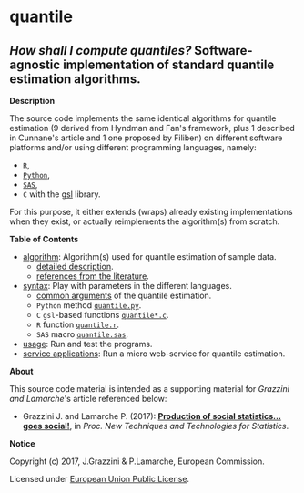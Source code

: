 quantile
======

_How shall I compute quantiles?_ Software-agnostic implementation of standard quantile estimation algorithms.
---

**<a name="Description"></a>Description**

The source code implements the same identical algorithms for quantile estimation (9 derived from Hyndman and Fan's framework, plus 1 described in Cunnane's article and 1 one proposed by Filiben) on different software platforms and/or using different programming languages, namely:

* [`R`](https://www.r-project.org),
* [`Python`](https://www.python.org),
* [`SAS`](http://www.sas.com/),
* `C` with the [gsl](https://www.gnu.org/software/gsl/) library.

For this purpose, it either extends (wraps) already existing implementations when they exist, or actually reimplements the algorithm(s) from scratch.

**Table of Contents**

* [algorithm](algorithm.md): Algorithm(s) used for quantile estimation of sample data.
  + [detailed description](algorithm.md#Algorithms).
  + [references from the literature](algorithm.md#References).
* [syntax](syntax.md): Play with parameters in the different languages.
  + [common arguments](syntax.md#quantile) of the quantile estimation.
  + `Python` method [`quantile.py`](syntax.md#python_quantile).
  + `C` `gsl`-based functions [`quantile*.c`](syntax.md#c_quantile).
  + `R` function [`quantile.r`](syntax.md#r_quantile).
  + `SAS` macro [`quantile.sas`](syntax.md#python_quantile).
* [usage](usage.md): Run and test the programs.
* [service applications](service.md): Run a micro web-service for quantile estimation.

**<a name="About"></a>About**

This source code material is intended as a supporting material for _Grazzini and Lamarche_'s article referenced below:

* Grazzini J. and Lamarche P. (2017): [**Production of social statistics... goes social!**](https://www.conference-service.com/NTTS2017/documents/agenda/data/abstracts/abstract_124.html), in _Proc.  New Techniques and Technologies for Statistics_.

    
**<a name="Notice"></a>Notice**

Copyright (c) 2017, J.Grazzini & P.Lamarche, European Commission.

Licensed under [European Union Public License](https://joinup.ec.europa.eu/community/eupl/og_page/european-union-public-licence-eupl-v11).
